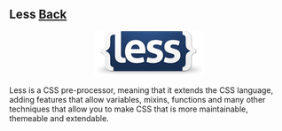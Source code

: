 ## Less [Back](./../CSS.md)

<p align="center">
    <img src="./logo.png" />
</p>

Less is a CSS pre-processor, meaning that it extends the CSS language, adding features that allow variables, mixins, functions and many other techniques that allow you to make CSS that is more maintainable, themeable and extendable.

